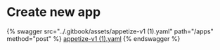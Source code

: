 # Create new app

{% swagger src="../.gitbook/assets/appetize-v1 (1).yaml" path="/apps" method="post" %}
[appetize-v1 (1).yaml](<../.gitbook/assets/appetize-v1 (1).yaml>)
{% endswagger %}

